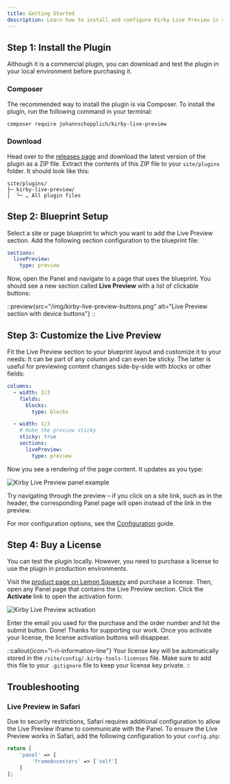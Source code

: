 ```yaml
---
title: Getting Started
description: Learn how to install and configure Kirby Live Preview in your Kirby project.
---
```


## Step 1: Install the Plugin

Although it is a commercial plugin, you can download and test the plugin in your local environment before purchasing it.

### Composer

The recommended way to install the plugin is via Composer. To install the plugin, run the following command in your terminal:

```bash
composer require johannschopplich/kirby-live-preview
```

### Download

Head over to the [releases page](https://github.com/kirby-tools/kirby-live-preview/releases) and download the latest version of the plugin as a ZIP file. Extract the contents of this ZIP file to your `site/plugins` folder. It should look like this:

```
site/plugins/
├─ kirby-live-preview/
│  └─ … All plugin files
```

## Step 2: Blueprint Setup

Select a site or page blueprint to which you want to add the Live Preview section. Add the following section configuration to the blueprint file:

```yaml [pages/default.yml]
sections:
  livePreview:
    type: preview
```

Now, open the Panel and navigate to a page that uses the blueprint. You should see a new section called **Live Preview** with a list of clickable buttons:

::preview{src="/img/kirby-live-preview-buttons.png" alt="Live Preview section with device buttons"}
::

## Step 3: Customize the Live Preview

Fit the Live Preview section to your blueprint layout and customize it to your needs: It can be part of any column and can even be sticky. The latter is useful for previewing content changes side-by-side with blocks or other fields:

```yaml [pages/default.yml]
columns:
  - width: 2/3
    fields:
      blocks:
        type: blocks

  - width: 1/3
    # Make the preview sticky
    sticky: true
    sections:
      livePreview:
        type: preview
```

Now you see a rendering of the page content. It updates as you type:

![Kirby Live Preview panel example](/img/kirby-live-preview-panel-example.png)

Try navigating through the preview – if you click on a site link, such as in the header, the corresponding Panel page will open instead of the link in the preview.

For mor configuration options, see the [Configuration](/docs/live-preview/configuration) guide.

## Step 4: Buy a License

You can test the plugin locally. However, you need to purchase a license to use the plugin in production environments.

Visit the [product page on Lemon Squeezy](https://byjohann.lemonsqueezy.com/buy/359409ce-840d-48c4-aca3-e7d79a95f6d4) and purchase a license. Then, open any Panel page that contains the Live Preview section. Click the **Activate** link to open the activation form:

![Kirby Live Preview activation](/img/kirby-live-preview-activation.png)

Enter the email you used for the purchase and the order number and hit the submit button. Done! Thanks for supporting our work. Once you activate your license, the license activation buttons will disappear.

::callout{icon="i-ri-information-line"}
Your license key will be automatically stored in the `/site/config/.kirby-tools-licenses` file. Make sure to add this file to your `.gitignore` file to keep your license key private.
::

## Troubleshooting

### Live Preview in Safari

Due to security restrictions, Safari requires additional configuration to allow the Live Preview iframe to communicate with the Panel. To ensure the Live Preview works in Safari, add the following configuration to your `config.php`:

```php [config.php]
return [
    'panel' => [
        'frameAncestors' => ['self']
    ]
];
```
